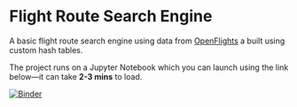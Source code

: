 # Flight Route Search Engine
A basic flight route search engine using data from [OpenFlights](https://openflights.org/) a built using custom hash tables. 

The project runs on a Jupyter Notebook which you can launch using the link below—it can take **2-3 mins** to load.

[![Binder](https://mybinder.org/badge.svg)](https://mybinder.org/v2/gh/gwpicard/iPython_Project/master)
